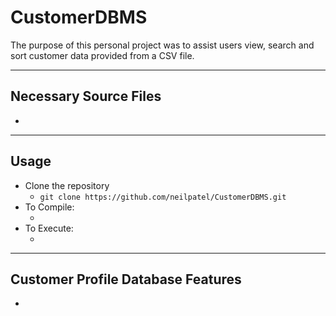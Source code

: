 # CustomerDBMS
The purpose of this personal project was to assist users view, search and sort customer data provided from a CSV file. 
___
## Necessary Source Files
+ 

___
## Usage
+ Clone the repository
	+ `git clone https://github.com/neilpatel/CustomerDBMS.git`
+ To Compile:
	+ ` `
+ To Execute:
	+ ` `
___
## Customer Profile Database Features
+ 